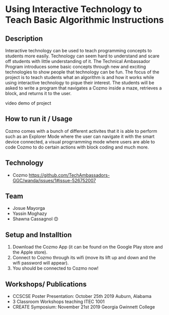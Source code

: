 # Using Interactive Technology to Teach Basic Algorithmic Instructions

## Description

Interactive technology can be used to teach programming concepts to students more easily. Technology can seem hard to understand and scare off students with little understanding of it. The Technical Ambassador Program introduces some basic concepts through new and exciting technologies to show people that technology can be fun. The focus of the project is to teach students what an algorithm is and how it works while using interactive technology to pique their interest. The students will be asked to write a program that navigates a Cozmo inside a maze, retrieves a block, and returns it to the user.

video demo of project

## How to run it / Usage

Cozmo comes with a bunch of different activites that it is able to perform such as an Explorer Mode where the user can navigate it with the smart device connected, a visual progrramming mode where users are able to code Cozmo to do certain actions with block coding and much more. 


## Technology
+ Cozmo
https://github.com/TechAmbassadors-GGC/wanda/issues/1#issue-526752007

## Team
+ Josue Mayorga
+ Yassin Moghazy
+ Shawna Cassagnol :blush:

## Setup and Installtion

1. Download the Cozmo App (it can be found on the Google Play store and the Apple store).
2. Connect to Cozmo through its wifi (move its lift up and down and the wifi password will appear).
3. You should be connected to Cozmo now!

## Workshops/ Publications
+ CCSCSE Poster Presentation: October 25th 2019 Auburn, Alabama 
+ 3 Classroom Workshops teaching ITEC 1001 
+ CREATE Symposium: November 21st 2019 Georgia Gwinnett College 
 
